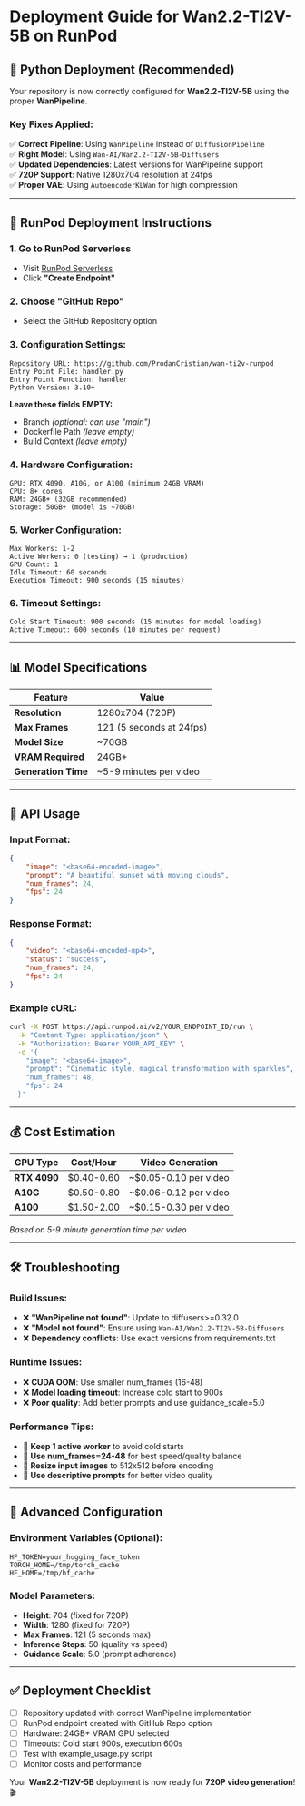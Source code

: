# Deployment Guide for Wan2.2-TI2V-5B on RunPod

## 🐍 **Python Deployment (Recommended)**

Your repository is now correctly configured for **Wan2.2-TI2V-5B** using the proper **WanPipeline**.

### **Key Fixes Applied:**
✅ **Correct Pipeline**: Using `WanPipeline` instead of `DiffusionPipeline`  
✅ **Right Model**: Using `Wan-AI/Wan2.2-TI2V-5B-Diffusers`  
✅ **Updated Dependencies**: Latest versions for WanPipeline support  
✅ **720P Support**: Native 1280x704 resolution at 24fps  
✅ **Proper VAE**: Using `AutoencoderKLWan` for high compression  

---

## 🚀 **RunPod Deployment Instructions**

### **1. Go to RunPod Serverless**
- Visit [RunPod Serverless](https://www.runpod.io/serverless)
- Click **"Create Endpoint"**

### **2. Choose "GitHub Repo"**
- Select the GitHub Repository option

### **3. Configuration Settings:**
```
Repository URL: https://github.com/ProdanCristian/wan-ti2v-runpod
Entry Point File: handler.py
Entry Point Function: handler
Python Version: 3.10+
```

**Leave these fields EMPTY:**
- Branch *(optional: can use "main")*
- Dockerfile Path *(leave empty)*
- Build Context *(leave empty)*

### **4. Hardware Configuration:**
```
GPU: RTX 4090, A10G, or A100 (minimum 24GB VRAM)
CPU: 8+ cores
RAM: 24GB+ (32GB recommended)
Storage: 50GB+ (model is ~70GB)
```

### **5. Worker Configuration:**
```
Max Workers: 1-2
Active Workers: 0 (testing) → 1 (production)
GPU Count: 1
Idle Timeout: 60 seconds
Execution Timeout: 900 seconds (15 minutes)
```

### **6. Timeout Settings:**
```
Cold Start Timeout: 900 seconds (15 minutes for model loading)
Active Timeout: 600 seconds (10 minutes per request)
```

---

## 📊 **Model Specifications**

| Feature | Value |
|---------|-------|
| **Resolution** | 1280x704 (720P) |
| **Max Frames** | 121 (5 seconds at 24fps) |
| **Model Size** | ~70GB |
| **VRAM Required** | 24GB+ |
| **Generation Time** | ~5-9 minutes per video |

---

## 🧪 **API Usage**

### **Input Format:**
```json
{
    "image": "<base64-encoded-image>",
    "prompt": "A beautiful sunset with moving clouds",
    "num_frames": 24,
    "fps": 24
}
```

### **Response Format:**
```json
{
    "video": "<base64-encoded-mp4>",
    "status": "success",
    "num_frames": 24,
    "fps": 24
}
```

### **Example cURL:**
```bash
curl -X POST https://api.runpod.ai/v2/YOUR_ENDPOINT_ID/run \
  -H "Content-Type: application/json" \
  -H "Authorization: Bearer YOUR_API_KEY" \
  -d '{
    "image": "<base64-image>",
    "prompt": "Cinematic style, magical transformation with sparkles",
    "num_frames": 48,
    "fps": 24
  }'
```

---

## 💰 **Cost Estimation**

| GPU Type | Cost/Hour | Video Generation |
|----------|-----------|------------------|
| **RTX 4090** | $0.40-0.60 | ~$0.05-0.10 per video |
| **A10G** | $0.50-0.80 | ~$0.06-0.12 per video |
| **A100** | $1.50-2.00 | ~$0.15-0.30 per video |

*Based on 5-9 minute generation time per video*

---

## 🛠️ **Troubleshooting**

### **Build Issues:**
- ❌ **"WanPipeline not found"**: Update to diffusers>=0.32.0
- ❌ **"Model not found"**: Ensure using `Wan-AI/Wan2.2-TI2V-5B-Diffusers`
- ❌ **Dependency conflicts**: Use exact versions from requirements.txt

### **Runtime Issues:**
- ❌ **CUDA OOM**: Use smaller num_frames (16-48)
- ❌ **Model loading timeout**: Increase cold start to 900s
- ❌ **Poor quality**: Add better prompts and use guidance_scale=5.0

### **Performance Tips:**
- 🎯 **Keep 1 active worker** to avoid cold starts
- 🎯 **Use num_frames=24-48** for best speed/quality balance
- 🎯 **Resize input images** to 512x512 before encoding
- 🎯 **Use descriptive prompts** for better video quality

---

## 🔧 **Advanced Configuration**

### **Environment Variables (Optional):**
```
HF_TOKEN=your_hugging_face_token
TORCH_HOME=/tmp/torch_cache
HF_HOME=/tmp/hf_cache
```

### **Model Parameters:**
- **Height**: 704 (fixed for 720P)
- **Width**: 1280 (fixed for 720P)
- **Max Frames**: 121 (5 seconds max)
- **Inference Steps**: 50 (quality vs speed)
- **Guidance Scale**: 5.0 (prompt adherence)

---

## ✅ **Deployment Checklist**

- [ ] Repository updated with correct WanPipeline implementation
- [ ] RunPod endpoint created with GitHub Repo option
- [ ] Hardware: 24GB+ VRAM GPU selected
- [ ] Timeouts: Cold start 900s, execution 600s
- [ ] Test with example_usage.py script
- [ ] Monitor costs and performance

Your **Wan2.2-TI2V-5B** deployment is now ready for **720P video generation**! 🎬